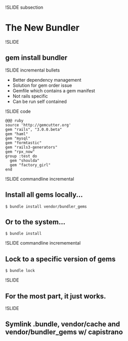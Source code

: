 !SLIDE subsection

# The New Bundler #

!SLIDE

## gem install bundler ##

!SLIDE incremental bullets

* Better dependency management
* Solution for gem order issue
* Gemfile which contains a gem manifest
* Not rails specific
* Can be run self contained

!SLIDE code

    @@@ ruby
    source 'http://gemcutter.org'
    gem "rails", "3.0.0.beta"
    gem "haml"
    gem "mysql"
    gem "formtastic"
    gem "rails3-generators"
    gem "rpx_now"
    group :test do
      gem "shoulda"
      gem "factory_girl"
    end

!SLIDE commandline incremental

## Install all gems locally... ##

    $ bundle install vendor/bundler_gems
    
## Or to the system... ##

    $ bundle install

!SLIDE commandline incrememental

## Lock to a specific version of gems ##

    $ bundle lock
    
!SLIDE

## For the most part, it just works. ##

!SLIDE

## Symlink .bundle, vendor/cache and vendor/bundler\_gems w/ capistrano
